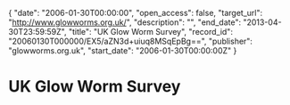 {
  "date": "2006-01-30T00:00:00", 
  "open_access": false, 
  "target_url": "http://www.glowworms.org.uk/", 
  "description": "", 
  "end_date": "2013-04-30T23:59:59Z", 
  "title": "UK Glow Worm Survey", 
  "record_id": "20060130T000000/EX5/aZN3d+uiuq8MSqEpBg==", 
  "publisher": "glowworms.org.uk", 
  "start_date": "2006-01-30T00:00:00Z"
}

# UK Glow Worm Survey

